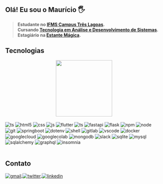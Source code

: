 ## Olá! Eu sou o Maurício 🖐️
>**Estudante no [IFMS Campus Três Lagoas](https://www.ifms.edu.br/campi/campus-tres-lagoas).** </br>
>**Cursando [Tecnologia em Análise e Desenvolvimento de Sistemas](https://www.ifms.edu.br/campi/campus-tres-lagoas/cursos/graduacao/analise-e-desenvolvimento-de-sistemas).** </br>
>**Estagiário na [Estante Mágica](https://estantemagica.com.br/).** </br>

## Tecnologias

<div>
  <div align="center">
    <img height="180em" src="https://github-readme-stats.vercel.app/api/top-langs/?username=Mauricio-Silva&layout=compact&langs_count=8&theme=tokyonight&title_color=00f99f&text_color=ffffff&icon_color=1b7fcc"/>
  </div>
  <br/>
  <div>
    <img align="center" alt="ts" src="https://img.shields.io/badge/Python-3776AB?style=for-the-badge&logo=python&logoColor=3776AB&labelColor=white" />
    <img align="center" alt="html5" src="https://img.shields.io/badge/HTML5-E34F26?style=for-the-badge&logo=html5&logoColor=E34F26&labelColor=white" />
    <img align="center" alt="css" src="https://img.shields.io/badge/CSS3-1572B6?style=for-the-badge&logo=css3&logoColor=1572B6&labelColor=white" />
    <img align="center" alt="js" src="https://img.shields.io/badge/JavaScript-F7DF1E?style=for-the-badge&logo=javascript&logoColor=F7DF1E&labelColor=white" />
    <img align="center" alt="flutter" src="https://img.shields.io/badge/Flutter-white?style=for-the-badge&logo=flutter&logoColor=54C5F8&labelColor=white" />
    <img align="center" alt="ts" src="https://img.shields.io/badge/TypeScript-1572B6?style=for-the-badge&logo=typescript&logoColor=1572B6&labelColor=white" />
    <img align="center" alt="fastapi" src="https://img.shields.io/badge/FastAPI-3A9689?style=for-the-badge&logo=fastapi&logoColor=3A9689&labelColor=white" />
    <img align="center" alt="flask" src="https://img.shields.io/badge/Flask-FFFFFF?style=for-the-badge&logo=flask&logoColor=black&labelColor=white" />
    <img align="center" alt="npm" src="https://img.shields.io/badge/npm-E44238?style=for-the-badge&logo=npm&logoColor=E44238&labelColor=white" />
    <img align="center" alt="node" src="https://img.shields.io/badge/node-81CC2B?style=for-the-badge&logo=nodedotjs&logoColor=81CC2B&labelColor=white" />
    <img align="center" alt="git" src="https://img.shields.io/badge/git-F05033?style=for-the-badge&logo=git&logoColor=F05033&labelColor=white" />
    <img align="center" alt="springboot" src="https://img.shields.io/badge/spring boot-6DB33F?style=for-the-badge&logo=springboot&logoColor=6CB33E&color=white&labelColor=white" />
    <img align="center" alt="dotenv" src="https://img.shields.io/badge/env-ECD53F?style=for-the-badge&logo=dotenv&logoColor=ECD53F&labelColor=white" />
    <img align="center" alt="shell" src="https://img.shields.io/badge/shell-black?style=for-the-badge&logo=gnubash&logoColor=black&labelColor=white" />
    <img align="center" alt="gitlab" src="https://img.shields.io/badge/gitlab-E34124?style=for-the-badge&logo=gitlab&logoColor=E34124&labelColor=white" />
    <img align="center" alt="vscode" src="https://img.shields.io/badge/vscode-007ACC?style=for-the-badge&logo=visualstudiocode&logoColor=007ACC&labelColor=white" />
    <img align="center" alt="docker" src="https://img.shields.io/badge/docker-2496ED?style=for-the-badge&logo=docker&logoColor=2496ED&labelColor=white" />
    <img align="center" alt="googlecloud" src="https://img.shields.io/badge/google cloud-4285F4?style=for-the-badge&logo=googlecloud&logoColor=4285F4&labelColor=white" />
    <img align="center" alt="googlecolab" src="https://img.shields.io/badge/google colab-F9AB00?style=for-the-badge&logo=googlecolab&logoColor=F9AB00&labelColor=white" />
    <img align="center" alt="mongodb" src="https://img.shields.io/badge/mongodb-47A248?style=for-the-badge&logo=mongodb&logoColor=47A248&labelColor=white" />
    <img align="center" alt="slack" src="https://img.shields.io/badge/slack-4A154B?style=for-the-badge&logo=slack&logoColor=4A154B&labelColor=white" />
    <img align="center" alt="sqlite" src="https://img.shields.io/badge/sqlite-003B57?style=for-the-badge&logo=sqlite&logoColor=003B57&labelColor=white" />
    <img align="center" alt="mysql" src="https://img.shields.io/badge/mysql-4479A1?style=for-the-badge&logo=mysql&logoColor=4479A1&labelColor=white" />
    <img align="center" alt="sqlalchemy" src="https://img.shields.io/badge/sqlalchemy-D71F00?style=for-the-badge&logo=sqlalchemy&logoColor=D71F00&labelColor=white" />
    <img align="center" alt="graphql" src="https://img.shields.io/badge/graphql-E10098?style=for-the-badge&logo=graphql&logoColor=E10098&labelColor=white" />
    <img align="center" alt="insomnia" src="https://img.shields.io/badge/insomnia-4000BF?style=for-the-badge&logo=insomnia&logoColor=4000BF&labelColor=white" />
  </div>
</div>
<br/>

  
 
## Contato

<div>
  <a href="sir.silvabmauricio@gmail.com">
    <img align="center" alt="gmail" src="https://img.shields.io/badge/Gmail-EA4335?style=for-the-badge&logo=gmail&logoColor=white" />
  </a>
  <a href="https://twitter.com/Maurcio77788085">
    <img align="center" alt="twitter" src="https://img.shields.io/badge/Twitter-1DA1F2?style=for-the-badge&logo=twitter&logoColor=white" />
  </a>
  <a href="https://www.linkedin.com/in/mauricio-silva-batista-0ba90322b/">
    <img align="center" alt="linkedin" src="https://img.shields.io/badge/LinkedIn-0A66C2?style=for-the-badge&logo=linkedin&logoColor=white" />
  </a>
</div>



